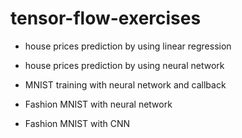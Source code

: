 # tensor-flow-exercises

- house prices prediction by using linear regression

- house prices prediction by using neural network

- MNIST training with neural network and callback

- Fashion MNIST with neural network

- Fashion MNIST with CNN
